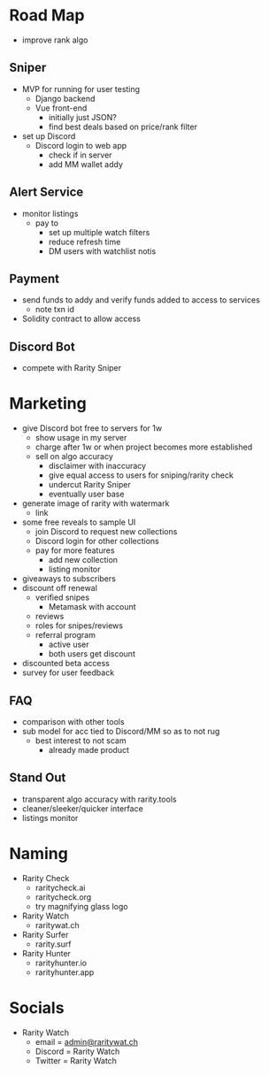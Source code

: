 # Road Map
- improve rank algo

## Sniper
- MVP for running for user testing
  - Django backend
  - Vue front-end
    - initially just JSON?
    - find best deals based on price/rank filter
- set up Discord
  - Discord login to web app
    - check if in server
    - add MM wallet addy

## Alert Service
- monitor listings
  - pay to
    - set up multiple watch filters
    - reduce refresh time
    - DM users with watchlist notis

## Payment
- send funds to addy and verify funds added to access to 
  services
  - note txn id
- Solidity contract to allow access

## Discord Bot
- compete with Rarity Sniper
 
# Marketing
- give Discord bot free to servers for 1w
  - show usage in my server
  - charge after 1w or when project becomes more established
  - sell on algo accuracy
    - disclaimer with inaccuracy
    - give equal access to users for sniping/rarity check
    - undercut Rarity Sniper
    - eventually user base
- generate image of rarity with watermark
  - link
- some free reveals to sample UI 
  - join Discord to request new collections
  - Discord login for other collections
  - pay for more features
    - add new collection
    - listing monitor
- giveaways to subscribers
- discount off renewal
  - verified snipes
    - Metamask with account
  - reviews
  - roles for snipes/reviews
  - referral program
    - active user
    - both users get discount
- discounted beta access
- survey for user feedback

## FAQ
- comparison with other tools
- sub model for acc tied to Discord/MM so as to not rug
  - best interest to not scam
    - already made product

## Stand Out
- transparent algo accuracy with rarity.tools
- cleaner/sleeker/quicker interface
- listings monitor

# Naming
- Rarity Check
  - raritycheck.ai
  - raritycheck.org
  - try magnifying glass logo
- Rarity Watch
  - raritywat.ch
- Rarity Surfer
  - rarity.surf
- Rarity Hunter
  - rarityhunter.io
  - rarityhunter.app

# Socials
- Rarity Watch
  - email = admin@raritywat.ch
  - Discord = Rarity Watch
  - Twitter = Rarity Watch
